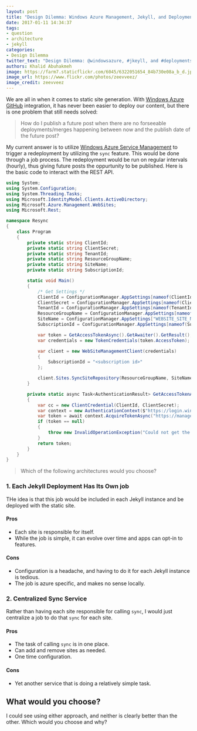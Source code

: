 ```yaml
---
layout: post
title: "Design Dilemma: Windows Azure Management, Jekyll, and Deployments"
date: 2017-01-11 14:34:37
tags:
- question
- architecture
- jekyll
categories:
- Design Dilemma
twitter_text: "Design Dilemma: @windowsazure, #jkeyll, and #deployments #dotnet"
authors: Khalid Abuhakmeh 
image: https://farm7.staticflickr.com/6045/6322051654_84b730e08a_b_d.jpg
image_url: https://www.flickr.com/photos/zeevveez/
image_credit: zeevveez
---
```


We are all in when it comes to static site generation. With [Windows Azure][azure] [GitHub][github] integration, it has never been easier to deploy our content, but there is one problem that still needs solved:

> How do I publish a future post when there are no forseeable deployments/merges happening between now and the publish date of the future post?

My current answer is to utilize [Windows Azure Service Management][rest] to trigger a redeployment by utilizing the `sync` feature. This would be done through a job process. The redeployment would be run on regular intervals (hourly), thus giving future posts the oppurtunity to be published. Here is the basic code to interact with the REST API.

```csharp
using System;
using System.Configuration;
using System.Threading.Tasks;
using Microsoft.IdentityModel.Clients.ActiveDirectory;
using Microsoft.Azure.Management.WebSites;
using Microsoft.Rest;

namespace Resync
{
    class Program
    {
        private static string ClientId;
        private static string ClientSecret;
        private static string TenantId;
        private static string ResourceGroupName;
        private static string SiteName;
        private static string SubscriptionId;

        static void Main()
        {
            /* Get Settings */
            ClientId = ConfigurationManager.AppSettings[nameof(ClientId)];
            ClientSecret = ConfigurationManager.AppSettings[nameof(ClientSecret)];
            TenantId = ConfigurationManager.AppSettings[nameof(TenantId)];
            ResourceGroupName = ConfigurationManager.AppSettings[nameof(ResourceGroupName)];
            SiteName = ConfigurationManager.AppSettings["WEBSITE_SITE_NAME"];
            SubscriptionId = ConfigurationManager.AppSettings[nameof(SubscriptionId)];

            var token = GetAccessTokenAsync().GetAwaiter().GetResult();
            var credentials = new TokenCredentials(token.AccessToken);

            var client = new WebSiteManagementClient(credentials)
            {
                SubscriptionId = "<subscription id>"
            };

            client.Sites.SyncSiteRepository(ResourceGroupName, SiteName);
        }

        private static async Task<AuthenticationResult> GetAccessTokenAsync()
        {
            var cc = new ClientCredential(ClientId, ClientSecret);
            var context = new AuthenticationContext($"https://login.windows.net/{TenantId}");
            var token = await context.AcquireTokenAsync("https://management.azure.com/", cc);
            if (token == null)
            {
                throw new InvalidOperationException("Could not get the token");
            }
            return token;
        }
    }
}
```

> Which of the following architectures would you choose?

### 1. Each Jekyll Deployment Has Its Own job

THe idea is that this job would be included in each Jekyll instance and be deployed with the static site.

#### Pros

- Each site is responsible for itself.
- While the job is simple, it can evolve over time and apps can opt-in to features.

#### Cons

- Configuration is a headache, and having to do it for each Jekyll instance is tedious.
- The job is azure specific, and makes no sense locally.

### 2. Centralized Sync Service

Rather than having each site responsible for calling `sync`, I would just centralize a job to do that `sync` for each site.

#### Pros

- The task of calling `sync` is in one place.
- Can add and remove sites as needed.
- One time configuration.

#### Cons

- Yet another service that is doing a relatively simple task.

## What would you choose?

I could see using either approach, and neither is clearly better than the other. Which would you choose and why?

[rest]: https://msdn.microsoft.com/en-us/library/azure/ee460799.aspx
[azure]: https://windowsazure.com
[github]: https://github.com